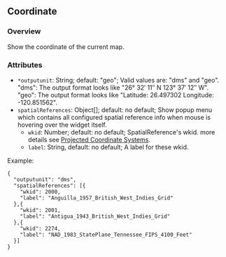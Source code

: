 ## Coordinate ##
### Overview ###
Show the coordinate of the current map.

### Attributes ###
* `*outputunit`: String; default: "geo"; Valid values are: "dms" and "geo".  
"dms": The output format looks like "26° 32′ 11″ N 123° 37′ 12″ W".  
"geo": The output format looks like "Latitude: 26.497302 Longitude: -120.851562".
* `spatialReferences`: Object[]; default: no default; Show popup menu which contains all configured spatial reference info when mouse is hovering over the widget itself.
  * `wkid`: Number; default: no default; SpatialReference's wkid. more details see [Projected Coordinate Systems](https://developers.arcgis.com/en/javascript/jshelp/pcs.html).
  * `label`: String, default: no default; A label for these wkid.

Example:
```
{
  "outputunit": "dms",
  "spatialReferences": [{
    "wkid": 2000,
    "label": "Anguilla_1957_British_West_Indies_Grid"
  },{
    "wkid": 2001,
    "label": "Antigua_1943_British_West_Indies_Grid"
  },{
    "wkid": 2274,
    "label": "NAD_1983_StatePlane_Tennessee_FIPS_4100_Feet"
  }]
}
```   
